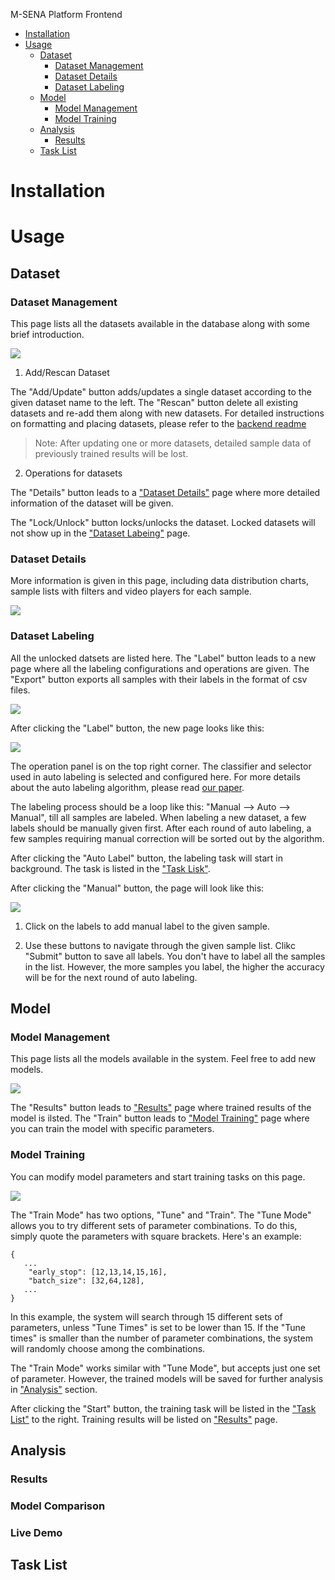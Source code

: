 M-SENA Platform Frontend

- [Installation](#Installation)
- [Usage](#Usage)
  - [Dataset](#Dataset)
    - [Dataset Management](#Dataset-Management)
    - [Dataset Details](#Dataset-Details)
    - [Dataset Labeling](#Dataset-Labeling)
  - [Model](#Model)
    - [Model Management](#Model-Management)
    - [Model Training](#Model-Training)
  - [Analysis](#Installation)
    - [Results](#Results)
  - [Task List](#Task-List)

# Installation

# Usage

## Dataset

### Dataset Management

This page lists all the datasets available in the database along with some brief introduction.

![](./img/Dataset-Management.png)

1. Add/Rescan Dataset

The "Add/Update" button adds/updates a single dataset according to the given dataset name to the left. The "Rescan" button delete all existing datasets and re-add them along with new datasets. For detailed instructions on formatting and placing datasets, please refer to the [backend readme]()

> Note: After updating one or more datasets, detailed sample data of previously trained results will be lost.

2. Operations for datasets

The "Details" button leads to a ["Dataset Details"]() page where more detailed information of the dataset will be given.

The "Lock/Unlock" button locks/unlocks the dataset. Locked datasets will not show up in the ["Dataset Labeing"]() page.

### Dataset Details

More information is given in this page, including data distribution charts, sample lists with filters and video players for each sample.

![](./img/Dataset-Details.png)

### Dataset Labeling

All the unlocked datsets are listed here. The "Label" button leads to a new page where all the labeling configurations and operations are given. The "Export" button exports all samples with their labels in the format of csv files.

![](./img/Dataset-Labeling.png)

After clicking the "Label" button, the new page looks like this:

![](./img/Dataset-Labeling-2.png)

The operation panel is on the top right corner. The classifier and selector used in auto labeling is selected and configured here. For more details about the auto labeling algorithm, please read [our paper]().

The labeling process should be a loop like this: "Manual --> Auto --> Manual", till all samples are labeled. When labeling a new dataset, a few labels should be manually given first. After each round of auto labeling, a few samples requiring manual correction will be sorted out by the algorithm.

After clicking the "Auto Label" button, the labeling task will start in background. The task is listed in the ["Task Lisk"]().

After clicking the "Manual" button, the page will look like this:

![](./img/Dataset-Labeling-3.png)

1. Click on the labels to add manual label to the given sample.

2. Use these buttons to navigate through the given sample list. Clikc "Submit" button to save all labels. You don't have to label all the samples in the list. However, the more samples you label, the higher the accuracy will be for the next round of auto labeling.

## Model

### Model Management

This page lists all the models available in the system. Feel free to add new models.

![](./img/Model-Management.png)

The "Results" button leads to ["Results"]() page where trained results of the model is ilsted. The "Train" button leads to ["Model Training"]() page where you can train the model with specific parameters.

### Model Training

You can modify model parameters and start training tasks on this page.

![](./img/Model-Training.png)

The "Train Mode" has two options, "Tune" and "Train". The "Tune Mode" allows you to try different sets of parameter combinations. To do this, simply quote the parameters with square brackets. Here's an example:

```text
{
   ...
	"early_stop": [12,13,14,15,16],
	"batch_size": [32,64,128],
   ...
}
```

In this example, the system will search through 15 different sets of parameters, unless "Tune Times" is set to be lower than 15. If the "Tune times" is smaller than the number of parameter combinations, the system will randomly choose among the combinations.

The "Train Mode" works similar with "Tune Mode", but accepts just one set of parameter. However, the trained models will be saved for further analysis in ["Analysis"]() section.

After clicking the "Start" button, the training task will be listed in the ["Task List"]() to the right. Training results will be listed on ["Results"]() page.

## Analysis

### Results

### Model Comparison

### Live Demo

## Task List
